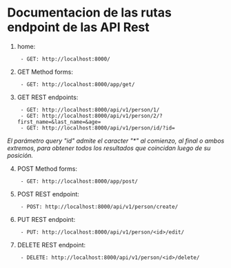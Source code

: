 # Documentacion de las rutas endpoint de las API Rest

1) home:
    
        - GET: http://localhost:8000/

2) GET Method forms:

        - GET: http://localhost:8000/app/get/

3) GET REST endpoints:

        - GET: http://localhost:8000/api/v1/person/1/
        - GET: http://localhost:8000/api/v1/person/2/?first_name=&last_name=&age=
        - GET: http://localhost:8000/api/v1/person/id/?id=

<i>El parámetro query "id" admite el caracter "*" al comienzo, al final o ambos extremos, para obtener todos los resultados que coincidan luego de su posición.</i>

4) POST Method forms:

        - GET: http://localhost:8000/app/post/

5) POST REST endpoint:

        - POST: http://localhost:8000/api/v1/person/create/


6) PUT REST endpoint:

        - PUT: http://localhost:8000/api/v1/person/<id>/edit/


7) DELETE REST endpoint:

        - DELETE: http://localhost:8000/api/v1/person/<id>/delete/
